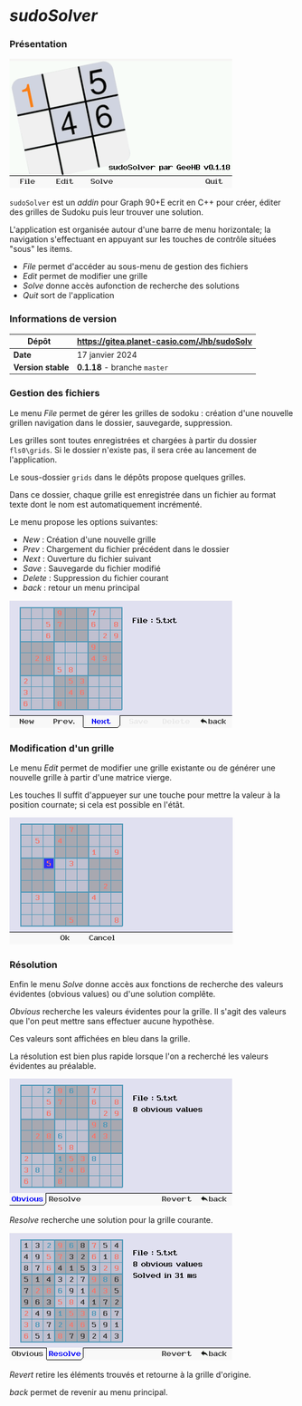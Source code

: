 # *sudoSolver*

### Présentation
![Accueil](assets/accueil.png)

`sudoSolver` est un *addin* pour Graph 90+E ecrit en C++ pour créer, éditer des grilles de Sudoku puis leur trouver une solution.

L'application est organisée autour d'une barre de menu horizontale; la navigation s'effectuant en appuyant sur les touches de contrôle situées "sous" les items.
* *File* permet d'accéder au sous-menu de gestion des fichiers
* *Edit* permet de modifier une grille
* *Solve* donne accès aufonction de recherche des solutions
* *Quit* sort de l'application

### Informations de version

| Dépôt &nbsp;| https://gitea.planet-casio.com/Jhb/sudoSolv |
|----- |-------------------------------------|
| **Date** | 17 janvier 2024 |
| **Version stable** | **0\.1.18** - branche `master` |

### Gestion des fichiers
Le menu *File* permet de gérer les grilles de sodoku : création d'une nouvelle grillen navigation dans le dossier, sauvegarde, suppression.

Les grilles sont toutes enregistrées et chargées à partir du dossier `fls0\grids`. Si le dossier n'existe pas, il sera crée au lancement de l'application.

Le sous-dossier `grids` dans le dépôts propose quelques grilles.

Dans ce dossier, chaque grille est enregistrée dans un fichier au format texte dont le nom est automatiquement incrémenté.

Le menu propose les options suivantes:
* *New* : Création d'une nouvelle grille
* *Prev* : Chargement du fichier précédent dans le dossier
* *Next* : Ouverture du fichier suivant
* *Save* : Sauvegarde du fichier modifié
* *Delete* : Suppression du fichier courant
* *back* : retour un menu principal

![Browse](assets/browse.png)


### Modification d'un grille
Le menu *Edit* permet de modifier une grille existante ou de générer une nouvelle grille à partir d'une matrice vierge.

Les touches 
Il suffit d'appueyer sur une touche pour mettre la valeur à la position cournate; si cela est possible en l'étât.

![Edit](assets/edit.png)

### Résolution
Enfin le menu *Solve* donne accès aux fonctions de recherche des valeurs évidentes (obvious values) ou d'une solution complête.

*Obvious* recherche les valeurs évidentes pour la grille. Il s'agit des valeurs que l'on peut mettre sans effectuer aucune hypothèse.

Ces valeurs sont affichées en bleu dans la grille.

La résolution est bien plus rapide lorsque l'on a recherché les valeurs évidentes au préalable.

![Solver](assets/obvious.png)

*Resolve* recherche une solution pour la grille courante.

![Found](assets/solved2.png)

*Revert* retire les éléments trouvés et retourne à la grille d'origine.

*back* permet de revenir au menu principal.